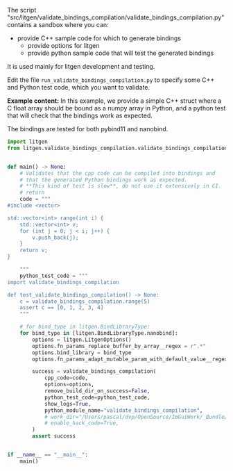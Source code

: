 The script "src/litgen/validate_bindings_compilation/validate_bindings_compilation.py" contains a sandbox where you can:
- provide C++ sample code for which to generate bindings
  - provide options for litgen
  - provide python sample code that will test the generated bindings


It is used mainly for litgen development and testing.

Edit the file `run_validate_bindings_compilation.py` to specify some C++ and Python test code, which you want to validate.


**Example content:**
In this example, we provide a simple C++ struct where a C float array should be bound as a numpy array in Python,
and a python test that will check that the bindings work as expected.

The bindings are tested for both pybind11 and nanobind.

```python
import litgen
from litgen.validate_bindings_compilation.validate_bindings_compilation import validate_bindings_compilation


def main() -> None:
    # Validates that the cpp code can be compiled into bindings and
    # that the generated Python bindings work as expected.
    # **This kind of test is slow**, do not use it extensively in CI.
    # return
    code = """
#include <vector>

std::vector<int> range(int i) {
    std::vector<int> v;
    for (int j = 0; j < i; j++) {
        v.push_back(j);
    }
    return v;
}

    """
    python_test_code = """
import validate_bindings_compilation

def test_validate_bindings_compilation() -> None:
    c = validate_bindings_compilation.range(5)
    assert c == [0, 1, 2, 3, 4]
    """

    # for bind_type in litgen.BindLibraryType:
    for bind_type in [litgen.BindLibraryType.nanobind]:
        options = litgen.LitgenOptions()
        options.fn_params_replace_buffer_by_array__regex = r".*"
        options.bind_library = bind_type
        options.fn_params_adapt_mutable_param_with_default_value__regex = r".*"

        success = validate_bindings_compilation(
            cpp_code=code,
            options=options,
            remove_build_dir_on_success=False,
            python_test_code=python_test_code,
            show_logs=True,
            python_module_name="validate_bindings_compilation",
            # work_dir="/Users/pascal/dvp/OpenSource/ImGuiWork/_Bundle/litgen/src/litgen/tests/internal/ppp",
            # enable_hack_code=True,
        )
        assert success


if __name__ == "__main__":
    main()
```

